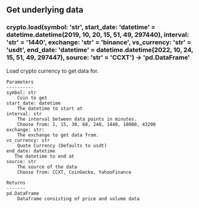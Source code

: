 ## Get underlying data 
### crypto.load(symbol: 'str', start_date: 'datetime' = datetime.datetime(2019, 10, 20, 15, 51, 49, 297440), interval: 'str' = '1440', exchange: 'str' = 'binance', vs_currency: 'str' = 'usdt', end_date: 'datetime' = datetime.datetime(2022, 10, 24, 15, 51, 49, 297447), source: 'str' = 'CCXT') -> 'pd.DataFrame'

Load crypto currency to get data for.

    Parameters
    ----------
    symbol: str
        Coin to get
    start_date: datetime
        The datetime to start at
    interval: str
        The interval between data points in minutes.
        Choose from: 1, 15, 30, 60, 240, 1440, 10080, 43200
    exchange: str:
        The exchange to get data from.
    vs_currency: str
        Quote Currency (Defaults to usdt)
    end_date: datetime
       The datetime to end at
    source: str
        The source of the data
        Choose from: CCXT, CoinGecko, YahooFinance

    Returns
    -------
    pd.DataFrame
        Dataframe consisting of price and volume data
